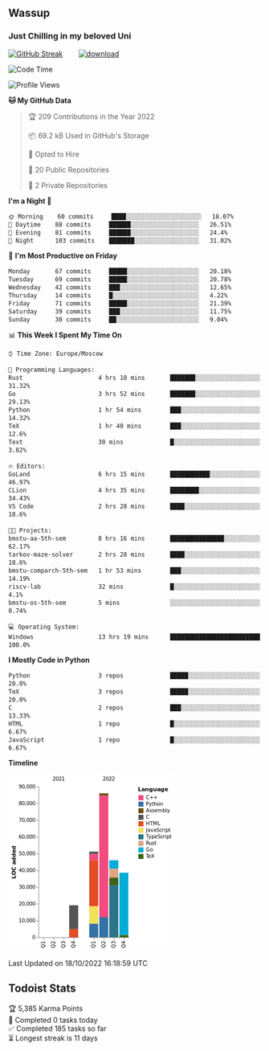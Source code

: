 ## Wassup 
### Just Chilling in my beloved Uni 

<!--
-->

[![GitHub Streak](http://github-readme-streak-stats.herokuapp.com?user=archeoss&theme=shades-of-purple&hide_border=true&date_format=j%20M%5B%20Y%5D)](https://git.io/streak-stats)&nbsp;&nbsp;&nbsp;&nbsp;&nbsp;&nbsp;&nbsp;&nbsp;[![download](https://user-images.githubusercontent.com/68448737/147796309-d8b65b1d-4dde-40d9-b03a-2b42aaa6cd43.jpeg)
](http://bmstu.ru/)

<!--START_SECTION:waka-->
![Code Time](http://img.shields.io/badge/Code%20Time-627%20hrs%2050%20mins-blue)

![Profile Views](http://img.shields.io/badge/Profile%20Views-3-blue)

**🐱 My GitHub Data** 

> 🏆 209 Contributions in the Year 2022
 > 
> 📦 69.2 kB Used in GitHub's Storage 
 > 
> 💼 Opted to Hire
 > 
> 📜 20 Public Repositories 
 > 
> 🔑 2 Private Repositories  
 > 
**I'm a Night 🦉** 

```text
🌞 Morning    60 commits     ████░░░░░░░░░░░░░░░░░░░░░   18.07% 
🌆 Daytime    88 commits     ██████░░░░░░░░░░░░░░░░░░░   26.51% 
🌃 Evening    81 commits     ██████░░░░░░░░░░░░░░░░░░░   24.4% 
🌙 Night      103 commits    ███████░░░░░░░░░░░░░░░░░░   31.02%

```
📅 **I'm Most Productive on Friday** 

```text
Monday       67 commits     █████░░░░░░░░░░░░░░░░░░░░   20.18% 
Tuesday      69 commits     █████░░░░░░░░░░░░░░░░░░░░   20.78% 
Wednesday    42 commits     ███░░░░░░░░░░░░░░░░░░░░░░   12.65% 
Thursday     14 commits     █░░░░░░░░░░░░░░░░░░░░░░░░   4.22% 
Friday       71 commits     █████░░░░░░░░░░░░░░░░░░░░   21.39% 
Saturday     39 commits     ███░░░░░░░░░░░░░░░░░░░░░░   11.75% 
Sunday       30 commits     ██░░░░░░░░░░░░░░░░░░░░░░░   9.04%

```


📊 **This Week I Spent My Time On** 

```text
⌚︎ Time Zone: Europe/Moscow

💬 Programming Languages: 
Rust                     4 hrs 10 mins       ███████░░░░░░░░░░░░░░░░░░   31.32% 
Go                       3 hrs 52 mins       ███████░░░░░░░░░░░░░░░░░░   29.13% 
Python                   1 hr 54 mins        ███░░░░░░░░░░░░░░░░░░░░░░   14.32% 
TeX                      1 hr 40 mins        ███░░░░░░░░░░░░░░░░░░░░░░   12.6% 
Text                     30 mins             █░░░░░░░░░░░░░░░░░░░░░░░░   3.82%

🔥 Editors: 
GoLand                   6 hrs 15 mins       ███████████░░░░░░░░░░░░░░   46.97% 
CLion                    4 hrs 35 mins       ████████░░░░░░░░░░░░░░░░░   34.43% 
VS Code                  2 hrs 28 mins       ████░░░░░░░░░░░░░░░░░░░░░   18.6%

🐱‍💻 Projects: 
bmstu-aa-5th-sem         8 hrs 16 mins       ███████████████░░░░░░░░░░   62.17% 
tarkov-maze-solver       2 hrs 28 mins       ████░░░░░░░░░░░░░░░░░░░░░   18.6% 
bmstu-comparch-5th-sem   1 hr 53 mins        ███░░░░░░░░░░░░░░░░░░░░░░   14.19% 
riscv-lab                32 mins             █░░░░░░░░░░░░░░░░░░░░░░░░   4.1% 
bmstu-os-5th-sem         5 mins              ░░░░░░░░░░░░░░░░░░░░░░░░░   0.74%

💻 Operating System: 
Windows                  13 hrs 19 mins      █████████████████████████   100.0%

```

**I Mostly Code in Python** 

```text
Python                   3 repos             █████░░░░░░░░░░░░░░░░░░░░   20.0% 
TeX                      3 repos             █████░░░░░░░░░░░░░░░░░░░░   20.0% 
C                        2 repos             ███░░░░░░░░░░░░░░░░░░░░░░   13.33% 
HTML                     1 repo              █░░░░░░░░░░░░░░░░░░░░░░░░   6.67% 
JavaScript               1 repo              █░░░░░░░░░░░░░░░░░░░░░░░░   6.67%

```


**Timeline**

![Chart not found](https://raw.githubusercontent.com/archeoss/archeoss/master/charts/bar_graph.png) 


 Last Updated on 18/10/2022 16:18:59 UTC
<!--END_SECTION:waka-->

## Todoist Stats

<!-- TODO-IST:START -->
🏆  5,385 Karma Points           
🌸  Completed 0 tasks today           
✅  Completed 185 tasks so far           
⏳  Longest streak is 11 days
<!-- TODO-IST:END -->
